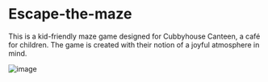 # Escape-the-maze
This is a kid-friendly maze game designed for Cubbyhouse Canteen, a café for children. The game is created with their notion of a joyful atmosphere in mind.

![image](https://github.com/Chetnaya/Escape-the-maze/assets/90476376/9beb57ab-49c6-450c-9e1c-eb231458dbdf)
